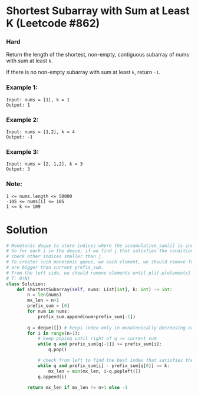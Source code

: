 Shortest Subarray with Sum at Least K (Leetcode #862)
===============================
### Hard

Return the length of the shortest, non-empty, contiguous subarray of nums with sum at least `k`.

If there is no non-empty subarray with sum at least `k`, return `-1`.

 

### Example 1:
```
Input: nums = [1], k = 1
Output: 1
```

### Example 2:
```
Input: nums = [1,2], k = 4
Output: -1
```

### Example 3:
```
Input: nums = [2,-1,2], k = 3
Output: 3
 ```

### Note:
```
1 <= nums.length <= 50000
-105 <= nums[i] <= 105
1 <= k <= 109
```

Solution
========

```python
# Monotonic deque to store indices where the accumulative_sum[i] is increasing.
# So for each i in the deque, if we find j that satisfies the condition, we don't have to
# check other indices smaller than j.
# To creater such monotonic queue, we each element, we should remove from right until the elements
# are bigger than current prefix_sum.
# From the left side, we should remove elements until p[i]-p[elements] >= k.
# T: O(N)
class Solution:
    def shortestSubarray(self, nums: List[int], k: int) -> int:
        n = len(nums)
        mx_len = n+1
        prefix_sum = [0]
        for num in nums:
            prefix_sum.append(num+prefix_sum[-1])
        
        q = deque([]) # keeps index only in monotonically decreasing order
        for i in range(n+1):
            # keep poping until right of q >= current sum
            while q and prefix_sum[q[-1]] >= prefix_sum[i]: 
                q.pop()

            # check from left to find the best index that satisfies the condition
            while q and prefix_sum[i] - prefix_sum[q[0]] >= k:
                mx_len = min(mx_len, i-q.popleft())
            q.append(i)

        return mx_len if mx_len != n+1 else -1
```
